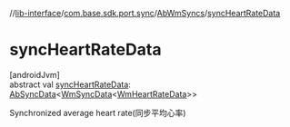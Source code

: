 //[lib-interface](../../../index.md)/[com.base.sdk.port.sync](../index.md)/[AbWmSyncs](index.md)/[syncHeartRateData](sync-heart-rate-data.md)

# syncHeartRateData

[androidJvm]\
abstract val [syncHeartRateData](sync-heart-rate-data.md): [AbSyncData](../-ab-sync-data/index.md)&lt;[WmSyncData](../../com.base.sdk.entity.data/-wm-sync-data/index.md)&lt;[WmHeartRateData](../../com.base.sdk.entity.data/-wm-heart-rate-data/index.md)&gt;&gt;

Synchronized average heart rate(同步平均心率)
